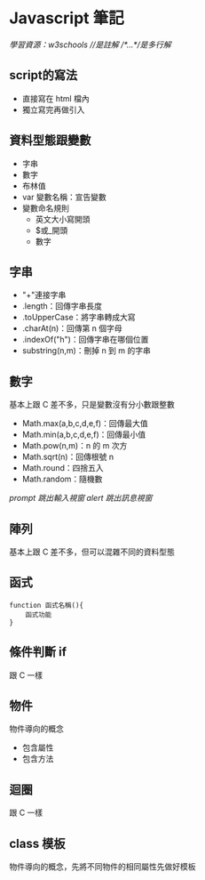 # Javascript 筆記

*學習資源：w3schools*
*//是註解*
*/\*...\*/是多行解*
## script的寫法
- 直接寫在 html 檔內
- 獨立寫完再做引入

## 資料型態跟變數
- 字串
- 數字
- 布林值
- var 變數名稱：宣告變數
- 變數命名規則
    - 英文大小寫開頭
    - $或_開頭
    - 數字

## 字串
- "+"連接字串
- .length：回傳字串長度
- .toUpperCase：將字串轉成大寫
- .charAt(n)：回傳第 n 個字母
- .indexOf("h")：回傳字串在哪個位置
- substring(n,m)：刪掉 n 到 m 的字串

## 數字
基本上跟 C 差不多，只是變數沒有分小數跟整數
- Math.max(a,b,c,d,e,f)：回傳最大值
- Math.min(a,b,c,d,e,f)：回傳最小值
- Math.pow(n,m)：n 的 m 次方
- Math.sqrt(n)：回傳根號 n
- Math.round：四捨五入
- Math.random：隨機數

*prompt 跳出輸入視窗*
*alert 跳出訊息視窗*

## 陣列
基本上跟 C 差不多，但可以混雜不同的資料型態

## 函式
```
function 函式名稱(){
    函式功能
}
```

## 條件判斷 if
跟 C 一樣

## 物件
物件導向的概念
- 包含屬性
- 包含方法

## 迴圈
跟 C 一樣

## class  模板
物件導向的概念，先將不同物件的相同屬性先做好模板
